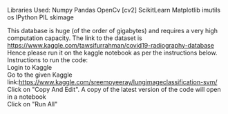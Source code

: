 Libraries Used:
Numpy
Pandas
OpenCv [cv2]
ScikitLearn
Matplotlib
imutils
os
IPython
PIL
skimage

This database is huge (of the order of gigabytes) and requires a very high computation capacity. The link to the dataset is https://www.kaggle.com/tawsifurrahman/covid19-radiography-database
Hence please run it on the kaggle notebook as per the instructions below.
Instructions to run the code: <br/>
Login to Kaggle <br/>
Go to the given Kaggle link:https://www.kaggle.com/sreemoyeeray/lungimageclassification-svm/ <br/>
Click on "Copy And Edit". A copy of the latest version of the code will open in a notebook  <br/>
Click on "Run All"

